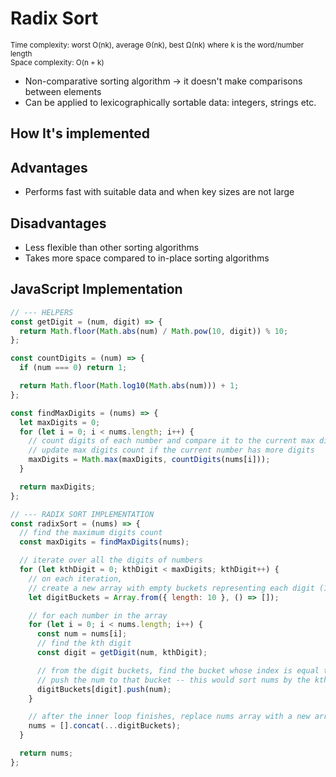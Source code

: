 # Radix Sort

<small>Time complexity: worst O(nk), average Θ(nk), best Ω(nk) where k is the word/number length</small><br/>
<small>Space complexity: O(n + k)</small>

- Non-comparative sorting algorithm -> it doesn't make comparisons between elements
- Can be applied to lexicographically sortable data: integers, strings etc.

## How It's implemented

## Advantages

- Performs fast with suitable data and when key sizes are not large

## Disadvantages

- Less flexible than other sorting algorithms
- Takes more space compared to in-place sorting algorithms

## JavaScript Implementation

```javascript
// --- HELPERS
const getDigit = (num, digit) => {
  return Math.floor(Math.abs(num) / Math.pow(10, digit)) % 10;
};

const countDigits = (num) => {
  if (num === 0) return 1;

  return Math.floor(Math.log10(Math.abs(num))) + 1;
};

const findMaxDigits = (nums) => {
  let maxDigits = 0;
  for (let i = 0; i < nums.length; i++) {
    // count digits of each number and compare it to the current max digits
    // update max digits count if the current number has more digits
    maxDigits = Math.max(maxDigits, countDigits(nums[i]));
  }

  return maxDigits;
};

// --- RADIX SORT IMPLEMENTATION
const radixSort = (nums) => {
  // find the maximum digits count
  const maxDigits = findMaxDigits(nums);

  // iterate over all the digits of numbers
  for (let kthDigit = 0; kthDigit < maxDigits; kthDigit++) {
    // on each iteration,
    // create a new array with empty buckets representing each digit (10 buckets for digits 0 - 9)
    let digitBuckets = Array.from({ length: 10 }, () => []);

    // for each number in the array
    for (let i = 0; i < nums.length; i++) {
      const num = nums[i];
      // find the kth digit
      const digit = getDigit(num, kthDigit);

      // from the digit buckets, find the bucket whose index is equal to the digit
      // push the num to that bucket -- this would sort nums by the kth digit
      digitBuckets[digit].push(num);
    }

    // after the inner loop finishes, replace nums array with a new array with the sorted numbers
    nums = [].concat(...digitBuckets);
  }

  return nums;
};
```
